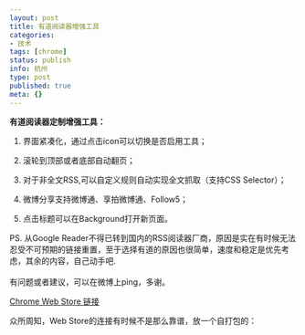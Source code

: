 ```yaml
---
layout: post
title: 有道阅读器增强工具
categories:
- 技术
tags: [chrome]
status: publish
info: 杭州
type: post
published: true
meta: {}
---
```

**有道阅读器定制增强工具：**

1. 界面紧凑化，通过点击icon可以切换是否启用工具；

2. 滚轮到顶部或者底部自动翻页；

3. 对于非全文RSS,可以自定义规则自动实现全文抓取（支持CSS Selector）；

4. 微博分享支持微博通、享拍微博通、Follow5；

5. 点击标题可以在Background打开新页面。

PS. 从Google Reader不得已转到国内的RSS阅读器厂商，原因是实在有时候无法忍受不可预期的链接重置，至于选择有道的原因也很简单，速度和稳定是优先考虑，其余的内容，自己动手吧.<br><br />有问题或者建议，可以在微博上ping，多谢。

[Chrome Web Store 链接](https://chrome.google.com/webstore/detail/iigggdiliiogjkdljmhcmfkiglnmhcgb)

众所周知，Web Store的连接有时候不是那么靠谱，放一个自打包的：

